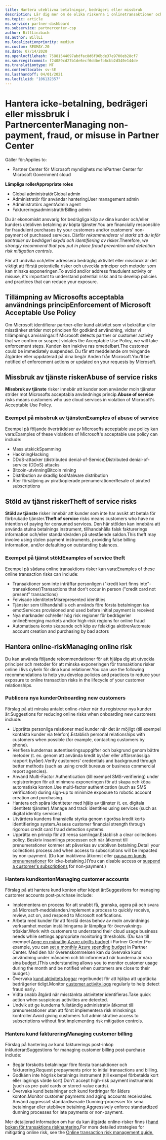```yaml
---
title: Hantera uteblivna betalningar, bedrägeri eller missbruk
description: Lär dig mer om de olika riskerna i onlinetransaktioner och de bästa metoderna för att hantera och minimera riskerna i Partner Center.
ms.topic: article
ms.service: partner-dashboard
ms.subservice: partnercenter-csp
author: BillLinzbach
ms.author: BillLi
ms.localizationpriority: medium
ms.custom: SEOMAY.20
ms.date: 07/14/2020
ms.openlocfilehash: 75881544097abdfac8d6f96bde37e9700eb28cf7
ms.sourcegitcommit: f24089cd27b1de6ecf6ddbefb6cbb2d340e144de
ms.translationtype: MT
ms.contentlocale: sv-SE
ms.lasthandoff: 04/01/2021
ms.locfileid: "106132357"
---
```

# <a name="managing-non-payment-fraud-or-misuse-in-partner-center"></a><span data-ttu-id="847aa-103">Hantera icke-betalning, bedrägeri eller missbruk i Partnercenter</span><span class="sxs-lookup"><span data-stu-id="847aa-103">Managing non-payment, fraud, or misuse in Partner Center</span></span>

<span data-ttu-id="847aa-104">Gäller för:</span><span class="sxs-lookup"><span data-stu-id="847aa-104">Applies to:</span></span>

- <span data-ttu-id="847aa-105">Partner Center för Microsoft myndighets moln</span><span class="sxs-lookup"><span data-stu-id="847aa-105">Partner Center for Microsoft Government cloud</span></span>

<span data-ttu-id="847aa-106">**Lämpliga roller**</span><span class="sxs-lookup"><span data-stu-id="847aa-106">**Appropriate roles**</span></span>

- <span data-ttu-id="847aa-107">Global administratör</span><span class="sxs-lookup"><span data-stu-id="847aa-107">Global admin</span></span>
- <span data-ttu-id="847aa-108">Administratör för användar hantering</span><span class="sxs-lookup"><span data-stu-id="847aa-108">User management admin</span></span>
- <span data-ttu-id="847aa-109">Administratörs agent</span><span class="sxs-lookup"><span data-stu-id="847aa-109">Admin agent</span></span>
- <span data-ttu-id="847aa-110">Faktureringsadministratör</span><span class="sxs-lookup"><span data-stu-id="847aa-110">Billing admin</span></span>

<span data-ttu-id="847aa-111">Du är ekonomiskt ansvarig för bedrägliga köp av dina kunder och/eller kunders utebliven betalning av köpta tjänster.</span><span class="sxs-lookup"><span data-stu-id="847aa-111">You are financially responsible for fraudulent purchases by your customers and/or customers' non-payment of purchased services.</span></span> <span data-ttu-id="847aa-112">Därför *rekommenderar vi starkt att du inför kontroller av bedrägeri skydd och identifiering av risker*.</span><span class="sxs-lookup"><span data-stu-id="847aa-112">Therefore, *we strongly recommend that you put in place fraud prevention and detection risk mitigation controls*.</span></span>

<span data-ttu-id="847aa-113">För att undvika och/eller adressera bedräglig aktivitet eller missbruk är det viktigt att förstå potentiella risker och utveckla principer och metoder som kan minska exponeringen.</span><span class="sxs-lookup"><span data-stu-id="847aa-113">To avoid and/or address fraudulent activity or misuse, it's important to understand potential risks and to develop policies and practices that can reduce your exposure.</span></span>

## <a name="enforcement-of-microsoft-acceptable-use-policy"></a><span data-ttu-id="847aa-114">Tillämpning av Microsofts acceptabla användnings princip</span><span class="sxs-lookup"><span data-stu-id="847aa-114">Enforcement of Microsoft Acceptable Use Policy</span></span>

<span data-ttu-id="847aa-115">Om Microsoft identifierar partner-eller kund aktivitet som vi bekräftar eller misstänker strider mot principen för godkänd användning, vidtar vi tillämpnings anvisningar.</span><span class="sxs-lookup"><span data-stu-id="847aa-115">If Microsoft detects partner or customer activity that we confirm or suspect violates the Acceptable Use Policy, we will take enforcement steps.</span></span> <span data-ttu-id="847aa-116">Kunden kan inaktive ras omedelbart.</span><span class="sxs-lookup"><span data-stu-id="847aa-116">The customer could be immediately suspended.</span></span> <span data-ttu-id="847aa-117">Du får ett meddelande om tvingande åtgärder eller uppdaterad på dina begär Anden från Microsoft.</span><span class="sxs-lookup"><span data-stu-id="847aa-117">You'll be notified of enforcement actions or updated on your requests by Microsoft.</span></span>

## <a name="abuse-of-service-risks"></a><span data-ttu-id="847aa-118">Missbruk av tjänste risker</span><span class="sxs-lookup"><span data-stu-id="847aa-118">Abuse of service risks</span></span>

<span data-ttu-id="847aa-119">**Missbruk av tjänste** risker innebär att kunder som använder moln tjänster strider mot Microsofts acceptabla användnings princip.</span><span class="sxs-lookup"><span data-stu-id="847aa-119">**Abuse of service** risks means customers who use cloud services in violation of Microsoft's Acceptable Use Policy.</span></span>

### <a name="examples-of-abuse-of-service"></a><span data-ttu-id="847aa-120">Exempel på missbruk av tjänsten</span><span class="sxs-lookup"><span data-stu-id="847aa-120">Examples of abuse of service</span></span>

<span data-ttu-id="847aa-121">Exempel på följande överträdelser av Microsofts acceptable use policy kan vara:</span><span class="sxs-lookup"><span data-stu-id="847aa-121">Examples of these violations of Microsoft's acceptable use policy can include:</span></span>

- <span data-ttu-id="847aa-122">Mass utskick</span><span class="sxs-lookup"><span data-stu-id="847aa-122">Spamming</span></span>
- <span data-ttu-id="847aa-123">Hackning</span><span class="sxs-lookup"><span data-stu-id="847aa-123">Hacking</span></span>
- <span data-ttu-id="847aa-124">DDoS-attacker (distributed denial-of-Service)</span><span class="sxs-lookup"><span data-stu-id="847aa-124">Distributed denial-of-service (DDoS) attacks</span></span>
- <span data-ttu-id="847aa-125">Bitcoin-utvinning</span><span class="sxs-lookup"><span data-stu-id="847aa-125">Bitcoin mining</span></span>
- <span data-ttu-id="847aa-126">Distribution av skadlig kod</span><span class="sxs-lookup"><span data-stu-id="847aa-126">Malware distribution</span></span>
- <span data-ttu-id="847aa-127">Åter försäljning av piratkopierade prenumerationer</span><span class="sxs-lookup"><span data-stu-id="847aa-127">Resale of pirated subscriptions</span></span>

## <a name="theft-of-service-risks"></a><span data-ttu-id="847aa-128">Stöld av tjänst risker</span><span class="sxs-lookup"><span data-stu-id="847aa-128">Theft of service risks</span></span>

<span data-ttu-id="847aa-129">**Stöld av tjänste** risker innebär att kunder som inte har avsikt att betala för förbrukade tjänster.</span><span class="sxs-lookup"><span data-stu-id="847aa-129">**Theft of service** risks means customers who have no intention of paying for consumed services.</span></span> <span data-ttu-id="847aa-130">Den här stölden kan innebära att använda stulna betalnings instrument, tillhandahålla falsk fakturerings information och/eller standardvärden på utestående saldon.</span><span class="sxs-lookup"><span data-stu-id="847aa-130">This theft may involve using stolen payment instruments, providing false billing information, and/or defaulting on outstanding balances.</span></span>

### <a name="examples-of-service-theft"></a><span data-ttu-id="847aa-131">Exempel på tjänst stöld</span><span class="sxs-lookup"><span data-stu-id="847aa-131">Examples of service theft</span></span>

<span data-ttu-id="847aa-132">Exempel på sådana online transaktions risker kan vara:</span><span class="sxs-lookup"><span data-stu-id="847aa-132">Examples of these online transaction risks can include:</span></span>

- <span data-ttu-id="847aa-133">Transaktioner som inte inträffar personligen ("kredit kort finns inte"-transaktioner)</span><span class="sxs-lookup"><span data-stu-id="847aa-133">Transactions that don't occur in person ("credit card not present" transactions)</span></span>
- <span data-ttu-id="847aa-134">Felvisade identiteter</span><span class="sxs-lookup"><span data-stu-id="847aa-134">Misrepresented identities</span></span>
- <span data-ttu-id="847aa-135">Tjänster som tillhandahålls och används före första betalningen tas emot</span><span class="sxs-lookup"><span data-stu-id="847aa-135">Services provisioned and used before initial payment is received</span></span>
- <span data-ttu-id="847aa-136">Nya marknader och/eller hög risk regioner för bedrägerier online</span><span class="sxs-lookup"><span data-stu-id="847aa-136">Emerging markets and/or high-risk regions for online fraud</span></span>
- <span data-ttu-id="847aa-137">Automatisera konto skapande och köp av felaktiga aktörer</span><span class="sxs-lookup"><span data-stu-id="847aa-137">Automate account creation and purchasing by bad actors</span></span>

## <a name="managing-online-risk"></a><span data-ttu-id="847aa-138">Hantera online-risk</span><span class="sxs-lookup"><span data-stu-id="847aa-138">Managing online risk</span></span>

<span data-ttu-id="847aa-139">Du kan använda följande rekommendationer för att hjälpa dig att utveckla principer och metoder för att minska exponeringen för transaktions risker online i livs cykeln för dina kund relationer.</span><span class="sxs-lookup"><span data-stu-id="847aa-139">You can use the following recommendations to help you develop policies and practices to reduce your exposure to online transaction risks in the lifecycle of your customer relationships.</span></span>

### <a name="onboarding-new-customers"></a><span data-ttu-id="847aa-140">Publicera nya kunder</span><span class="sxs-lookup"><span data-stu-id="847aa-140">Onboarding new customers</span></span>

<span data-ttu-id="847aa-141">Förslag på att minska antalet online-risker när du registrerar nya kunder är:</span><span class="sxs-lookup"><span data-stu-id="847aa-141">Suggestions for reducing online risks when onboarding new customers include:</span></span>

- <span data-ttu-id="847aa-142">Upprätta personliga relationer med kunder när det är möjligt (till exempel kontakta kunder via telefon).</span><span class="sxs-lookup"><span data-stu-id="847aa-142">Establish personal relationships with customers when possible (for example, contacting customers by phone).</span></span>
- <span data-ttu-id="847aa-143">Verifiera kundernas autentiseringsuppgifter och bakgrund genom bättre metoder (t. ex. genom att använda kredit byråer eller affärsmässiga rapport byråer).</span><span class="sxs-lookup"><span data-stu-id="847aa-143">Verify customers' credentials and background through better methods (such as using credit bureaus or business commercial report agencies).</span></span>
- <span data-ttu-id="847aa-144">Använd Multi-Factor Authentication (till exempel SMS-verifiering) under registreringen för att minimera exponeringen för att skapa och köpa automatiska konton.</span><span class="sxs-lookup"><span data-stu-id="847aa-144">Use multi-factor authentication (such as SMS verification) during sign-up to minimize exposure to robotic account creation and purchasing.</span></span>
- <span data-ttu-id="847aa-145">Hantera och spåra identiteter med hjälp av tjänster (t. ex. digitala identitets tjänster).</span><span class="sxs-lookup"><span data-stu-id="847aa-145">Manage and track identities using services (such as digital identity services).</span></span>
- <span data-ttu-id="847aa-146">Utvärdera kundens finansiella styrka genom rigorösa kredit korts identifierings system.</span><span class="sxs-lookup"><span data-stu-id="847aa-146">Assess customer financial strength through rigorous credit card fraud detection systems.</span></span>
- <span data-ttu-id="847aa-147">Upprätta en princip för att rensa samlingar.</span><span class="sxs-lookup"><span data-stu-id="847aa-147">Establish a clear collections policy.</span></span> <span data-ttu-id="847aa-148">Beskriv insamlings processen och när åtkomst till prenumerationer kommer att påverkas av utebliven betalning.</span><span class="sxs-lookup"><span data-stu-id="847aa-148">Detail your collections process and when access to subscriptions will be impacted by non-payment.</span></span> <span data-ttu-id="847aa-149">(Du kan inaktivera åtkomst eller [pausa en kunds prenumerationer](create-a-new-subscription.md#suspend-a-subscription) för icke-betalning.)</span><span class="sxs-lookup"><span data-stu-id="847aa-149">(You can disable access or [suspend a customer's subscriptions](create-a-new-subscription.md#suspend-a-subscription) for non-payment.)</span></span>

### <a name="managing-customer-accounts"></a><span data-ttu-id="847aa-150">Hantera kundkonton</span><span class="sxs-lookup"><span data-stu-id="847aa-150">Managing customer accounts</span></span>

<span data-ttu-id="847aa-151">Förslag på att hantera kund konton efter köpet är:</span><span class="sxs-lookup"><span data-stu-id="847aa-151">Suggestions for managing customer accounts post-purchase include:</span></span>

- <span data-ttu-id="847aa-152">Implementera en process för att snabbt få, granska, agera på och svara på Microsoft-meddelanden.</span><span class="sxs-lookup"><span data-stu-id="847aa-152">Implement a process to quickly receive, review, act on, and respond to Microsoft notifications.</span></span>
- <span data-ttu-id="847aa-153">Arbeta med kunder för att förstå deras behov av moln användnings verksamhet medan inställningarna är lämpliga för övervaknings trösklar.</span><span class="sxs-lookup"><span data-stu-id="847aa-153">Work with customers to understand their cloud usage business needs while settings appropriate monitoring thresholds.</span></span> <span data-ttu-id="847aa-154">(Du kan till exempel [Ange en månatlig Azure utgifts budget](set-an-azure-spending-budget-for-your-customers.md) i Partner Center.</span><span class="sxs-lookup"><span data-stu-id="847aa-154">(For example, you can [set a monthly Azure spending budget](set-an-azure-spending-budget-for-your-customers.md) in Partner Center.</span></span> <span data-ttu-id="847aa-155">Med den här överenskommelsen kan du övervaka kund användning under månaden och bli informerad när kunderna är nära sina budget.)</span><span class="sxs-lookup"><span data-stu-id="847aa-155">This understanding allows you to monitor customer usage during the month and be notified when customers are close to their budget.)</span></span>
- <span data-ttu-id="847aa-156">Övervaka [kund aktivitets loggar](activity-logs.md) regelbundet för att hjälpa att upptäcka bedrägerier tidigt.</span><span class="sxs-lookup"><span data-stu-id="847aa-156">Monitor [customer activity logs](activity-logs.md) regularly to help detect fraud early.</span></span>
- <span data-ttu-id="847aa-157">Vidta snabb åtgärd när misstänkta aktiviteter identifieras.</span><span class="sxs-lookup"><span data-stu-id="847aa-157">Take quick action when suspicious activities are detected.</span></span>
- <span data-ttu-id="847aa-158">Undvik att ge kunderna fullständig administrativ åtkomst till prenumerationer utan att först implementera risk minsknings kontroller.</span><span class="sxs-lookup"><span data-stu-id="847aa-158">Avoid giving customers full administrative access to subscriptions without first implementing risk mitigation controls.</span></span>

### <a name="managing-customer-billing"></a><span data-ttu-id="847aa-159">Hantera kund fakturering</span><span class="sxs-lookup"><span data-stu-id="847aa-159">Managing customer billing</span></span>

<span data-ttu-id="847aa-160">Förslag på hantering av kund fakturerings post-inköp inkluderar:</span><span class="sxs-lookup"><span data-stu-id="847aa-160">Suggestions for managing customer billing post-purchase include:</span></span>

- <span data-ttu-id="847aa-161">Begär förskotts betalningar före första transaktioner och fakturering.</span><span class="sxs-lookup"><span data-stu-id="847aa-161">Request prepayments prior to initial transactions and billing.</span></span>
- <span data-ttu-id="847aa-162">Godkänn inte högrisk betalnings instrument (till exempel förbetalda kort eller lagrings värde kort).</span><span class="sxs-lookup"><span data-stu-id="847aa-162">Don't accept high-risk payment instruments (such as pre-paid cards or stored-value cards).</span></span>
- <span data-ttu-id="847aa-163">Övervaka kund betalningar och kund fordringar för ålders konton.</span><span class="sxs-lookup"><span data-stu-id="847aa-163">Monitor customer payments and aging accounts receivables.</span></span> <span data-ttu-id="847aa-164">Använd aggressivt standardiserade Dunning-processer för sena betalningar eller utebliven betalning.</span><span class="sxs-lookup"><span data-stu-id="847aa-164">Aggressively enforce standardized dunning processes for late payments or non-payment.</span></span>

<span data-ttu-id="847aa-165">Mer detaljerad information om hur du kan åtgärda online-risker finns i [hand boken för transaktions riskhantering.](https://query.prod.cms.rt.microsoft.com/cms/api/am/binary/RE4Bhtt)</span><span class="sxs-lookup"><span data-stu-id="847aa-165">For more detailed strategies for mitigating online risk, see the [Online transaction risk management guide.](https://query.prod.cms.rt.microsoft.com/cms/api/am/binary/RE4Bhtt)</span></span>
